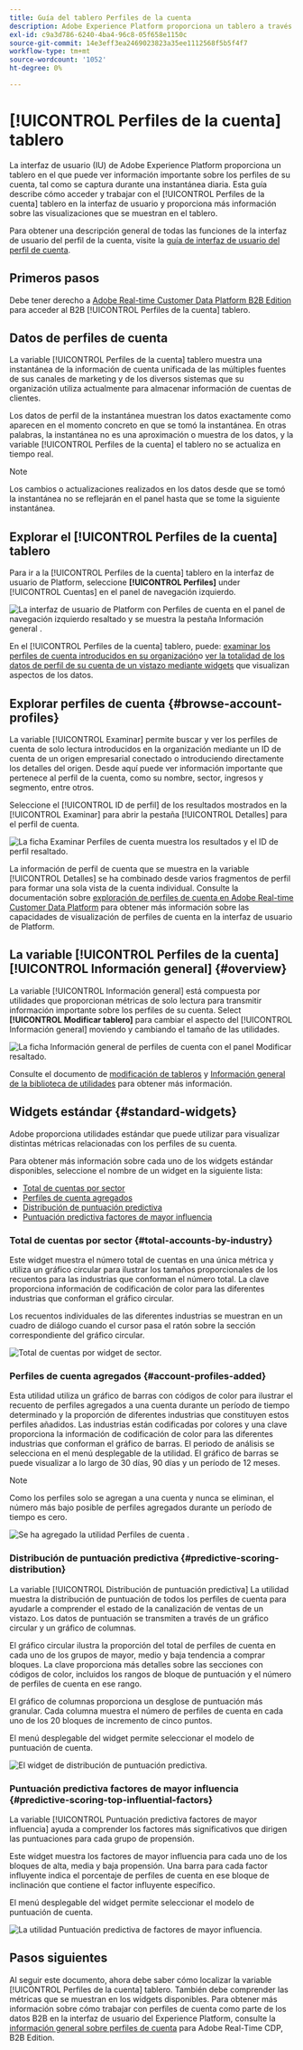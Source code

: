 ```yaml
---
title: Guía del tablero Perfiles de la cuenta
description: Adobe Experience Platform proporciona un tablero a través del cual puede ver información importante sobre los perfiles de cuenta B2B de su organización.
exl-id: c9a3d786-6240-4ba4-96c8-05f658e1150c
source-git-commit: 14e3eff3ea2469023823a35ee1112568f5b5f4f7
workflow-type: tm+mt
source-wordcount: '1052'
ht-degree: 0%

---
```


# [!UICONTROL Perfiles de la cuenta] tablero

La interfaz de usuario (IU) de Adobe Experience Platform proporciona un tablero en el que puede ver información importante sobre los perfiles de su cuenta, tal como se captura durante una instantánea diaria. Esta guía describe cómo acceder y trabajar con el [!UICONTROL Perfiles de la cuenta] tablero en la interfaz de usuario y proporciona más información sobre las visualizaciones que se muestran en el tablero.

Para obtener una descripción general de todas las funciones de la interfaz de usuario del perfil de la cuenta, visite la [guía de interfaz de usuario del perfil de cuenta](../../rtcdp/accounts/account-profile-ui-guide.md).

## Primeros pasos

Debe tener derecho a [Adobe Real-time Customer Data Platform B2B Edition](../../rtcdp/b2b-overview.md) para acceder al B2B [!UICONTROL Perfiles de la cuenta] tablero.

## Datos de perfiles de cuenta

La variable [!UICONTROL Perfiles de la cuenta] tablero muestra una instantánea de la información de cuenta unificada de las múltiples fuentes de sus canales de marketing y de los diversos sistemas que su organización utiliza actualmente para almacenar información de cuentas de clientes.

Los datos de perfil de la instantánea muestran los datos exactamente como aparecen en el momento concreto en que se tomó la instantánea. En otras palabras, la instantánea no es una aproximación o muestra de los datos, y la variable [!UICONTROL Perfiles de la cuenta] el tablero no se actualiza en tiempo real.

>[!NOTE]
>
>Los cambios o actualizaciones realizados en los datos desde que se tomó la instantánea no se reflejarán en el panel hasta que se tome la siguiente instantánea.

## Explorar el [!UICONTROL Perfiles de la cuenta] tablero

Para ir a la [!UICONTROL Perfiles de la cuenta] tablero en la interfaz de usuario de Platform, seleccione **[!UICONTROL Perfiles]** under [!UICONTROL Cuentas] en el panel de navegación izquierdo.

![La interfaz de usuario de Platform con Perfiles de cuenta en el panel de navegación izquierdo resaltado y se muestra la pestaña Información general .](../images/account-profiles/account-profiles-dashboard.png)

En el [!UICONTROL Perfiles de la cuenta] tablero, puede: [examinar los perfiles de cuenta introducidos en su organización](#browse-account-profiles)o [ver la totalidad de los datos de perfil de su cuenta de un vistazo mediante widgets](#standard-widgets) que visualizan aspectos de los datos.

## Explorar perfiles de cuenta {#browse-account-profiles}

La variable [!UICONTROL Examinar] permite buscar y ver los perfiles de cuenta de solo lectura introducidos en la organización mediante un ID de cuenta de un origen empresarial conectado o introduciendo directamente los detalles del origen. Desde aquí puede ver información importante que pertenece al perfil de la cuenta, como su nombre, sector, ingresos y segmento, entre otros.

Seleccione el [!UICONTROL ID de perfil] de los resultados mostrados en la [!UICONTROL Examinar] para abrir la pestaña [!UICONTROL Detalles] para el perfil de cuenta.

![La ficha Examinar Perfiles de cuenta muestra los resultados y el ID de perfil resaltado.](../images/account-profiles/account-profiles-browse-tab.png)

La información de perfil de cuenta que se muestra en la variable [!UICONTROL Detalles] se ha combinado desde varios fragmentos de perfil para formar una sola vista de la cuenta individual. Consulte la documentación sobre [exploración de perfiles de cuenta en Adobe Real-time Customer Data Platform](../../rtcdp/accounts/account-profile-ui-guide.md#browse-account-profiles) para obtener más información sobre las capacidades de visualización de perfiles de cuenta en la interfaz de usuario de Platform.

## La variable [!UICONTROL Perfiles de la cuenta] [!UICONTROL Información general] {#overview}

La variable [!UICONTROL Información general] está compuesta por utilidades que proporcionan métricas de solo lectura para transmitir información importante sobre los perfiles de su cuenta. Select **[!UICONTROL Modificar tablero]** para cambiar el aspecto del [!UICONTROL Información general] moviendo y cambiando el tamaño de las utilidades.

![La ficha Información general de perfiles de cuenta con el panel Modificar resaltado.](../images/account-profiles/modify-dashboard.png)

Consulte el documento de [modificación de tableros](../customize/modify.md) y [Información general de la biblioteca de utilidades](../customize/widget-library.md) para obtener más información.

## Widgets estándar {#standard-widgets}

Adobe proporciona utilidades estándar que puede utilizar para visualizar distintas métricas relacionadas con los perfiles de su cuenta.

Para obtener más información sobre cada uno de los widgets estándar disponibles, seleccione el nombre de un widget en la siguiente lista:

* [Total de cuentas por sector](#total-accounts-by-industry)
* [Perfiles de cuenta agregados](#account-profiles-added)
* [Distribución de puntuación predictiva](#predictive-scoring-distribution)
* [Puntuación predictiva factores de mayor influencia](#predictive-scoring-top-influential-factors)

### Total de cuentas por sector {#total-accounts-by-industry}

Este widget muestra el número total de cuentas en una única métrica y utiliza un gráfico circular para ilustrar los tamaños proporcionales de los recuentos para las industrias que conforman el número total. La clave proporciona información de codificación de color para las diferentes industrias que conforman el gráfico circular.

Los recuentos individuales de las diferentes industrias se muestran en un cuadro de diálogo cuando el cursor pasa el ratón sobre la sección correspondiente del gráfico circular.

![Total de cuentas por widget de sector.](../images/account-profiles/total-accounts-by-industry-widget.png)

### Perfiles de cuenta agregados {#account-profiles-added}

Esta utilidad utiliza un gráfico de barras con códigos de color para ilustrar el recuento de perfiles agregados a una cuenta durante un período de tiempo determinado y la proporción de diferentes industrias que constituyen estos perfiles añadidos. Las industrias están codificadas por colores y una clave proporciona la información de codificación de color para las diferentes industrias que conforman el gráfico de barras. El periodo de análisis se selecciona en el menú desplegable de la utilidad. El gráfico de barras se puede visualizar a lo largo de 30 días, 90 días y un período de 12 meses.

>[!NOTE]
>
>Como los perfiles solo se agregan a una cuenta y nunca se eliminan, el número más bajo posible de perfiles agregados durante un período de tiempo es cero.

![Se ha agregado la utilidad Perfiles de cuenta .](../images/account-profiles/accounts-profiles-added-widget.png)

### Distribución de puntuación predictiva {#predictive-scoring-distribution}

La variable [!UICONTROL Distribución de puntuación predictiva] La utilidad muestra la distribución de puntuación de todos los perfiles de cuenta para ayudarle a comprender el estado de la canalización de ventas de un vistazo. Los datos de puntuación se transmiten a través de un gráfico circular y un gráfico de columnas.

El gráfico circular ilustra la proporción del total de perfiles de cuenta en cada uno de los grupos de mayor, medio y baja tendencia a comprar bloques. La clave proporciona más detalles sobre las secciones con códigos de color, incluidos los rangos de bloque de puntuación y el número de perfiles de cuenta en ese rango.

El gráfico de columnas proporciona un desglose de puntuación más granular. Cada columna muestra el número de perfiles de cuenta en cada uno de los 20 bloques de incremento de cinco puntos.

El menú desplegable del widget permite seleccionar el modelo de puntuación de cuenta.

![El widget de distribución de puntuación predictiva.](../images/account-profiles/predictive-scoring-distribution.png)

### Puntuación predictiva factores de mayor influencia {#predictive-scoring-top-influential-factors}

La variable [!UICONTROL Puntuación predictiva factores de mayor influencia] ayuda a comprender los factores más significativos que dirigen las puntuaciones para cada grupo de propensión.

Este widget muestra los factores de mayor influencia para cada uno de los bloques de alta, media y baja propensión. Una barra para cada factor influyente indica el porcentaje de perfiles de cuenta en ese bloque de inclinación que contiene el factor influyente específico.

El menú desplegable del widget permite seleccionar el modelo de puntuación de cuenta.

![La utilidad Puntuación predictiva de factores de mayor influencia.](../images/account-profiles/predictive-scoring-top-influential-factors.png)

## Pasos siguientes

Al seguir este documento, ahora debe saber cómo localizar la variable [!UICONTROL Perfiles de la cuenta] tablero. También debe comprender las métricas que se muestran en los widgets disponibles. Para obtener más información sobre cómo trabajar con perfiles de cuenta como parte de los datos B2B en la interfaz de usuario del Experience Platform, consulte la [información general sobre perfiles de cuenta](../../rtcdp/accounts/account-profile-overview.md) para Adobe Real-Time CDP, B2B Edition.
